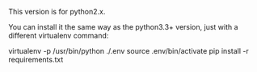 This version is for python2.x.

You can install it the same way as the python3.3+ version, just with a different virtualenv command:

virtualenv -p /usr/bin/python ./.env
source .env/bin/activate
pip install -r requirements.txt
